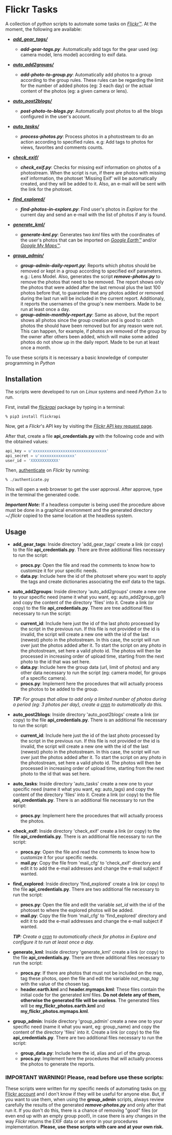 # Flickr Tasks

A collection of _python_ scripts to automate some tasks on [_Flickr™_](https://www.flickr.com/). At the moment, the following are available:

- [**_add_gear_tags/_**](https://github.com/HaraldoFilho/FlickrTasks/tree/master/add_gear_tags)
   - **_add-gear-tags.py_**: Automatically add tags for the gear used (eg: camera model, lens model) according to exif data.
   
- [**_auto_add2groups/_**](https://github.com/HaraldoFilho/FlickrTasks/tree/master/auto_add2groups)
    - **_add-photo-to-group.py_**: Automatically add photos to a group according to the group rules. These rules can be regarding the limit for the number of added photos (eg: 3 each day) or the actual content of the photos (eg: a given camera or lens).

- [**_auto_post2blogs/_**](https://github.com/HaraldoFilho/FlickrTasks/tree/master/auto_post2blogs)
    - **_post-photo-to-blogs.py_**: Automatically post photos to all the blogs configured in the user's account.

- [**_auto_tasks/_**](https://github.com/HaraldoFilho/FlickrTasks/tree/master/auto_tasks)
    - **_process-photos.py_**: Process photos in a photostream to do an action according to specified rules. e.g: Add tags to photos for views, favorites and comments counts.

- [**_check_exif/_**](https://github.com/HaraldoFilho/FlickrTasks/tree/master/check_exif)
    - **_check_exif.py_**: Checks for missing exif information on photos of a photostream.  When the script is run, if there are photos with missing exif information, the photoset 'Missing Exif' will be automatically created, and they will be added to it. Also, an e-mail will be sent with the link for the photoset.

- [**_find_explored/_**](https://github.com/HaraldoFilho/FlickrTasks/tree/master/find_explored)
    - **_find-photos-in-explore.py_**: Find user's photos in _Explore_ for the current day and send an e-mail with the list of photos if any is found.

- [**_generate_kml/_**](https://github.com/HaraldoFilho/FlickrTasks/tree/master/generate_kml)
    - **_generate-kml.py_**: Generates two _kml_ files with the coordinates of the user's photos that can be imported on [_Google Earth™_](https://www.google.com/earth/) and/or [_Google My Maps™_](https://www.google.com/maps/about/mymaps/).
    
- [**_group_admin/_**](https://github.com/HaraldoFilho/FlickrTasks/tree/master/group_admin)
    - **_group-admin-daily-report.py_**: Reports which photos should be removed or kept in a group according to specified exif parameters. e.g.: Lens Model. Also, generates the script **_remove-photos.py_** to remove the photos that need to be removed. The report shows only the photos that were added after the last removal plus the last 100 photos before that, to guarantee that any photos added or removed during the last run will be included in the current report. Additionaly, it reports the usernames of the group's new members. Made to be run at least once a day.
    - **_group-admin-monthly-report.py_**: Same as above, but the report shows all photos since the group creation and is good to catch photos the should have been removed but for any reason were not. This can happen, for example, if photos are removed of the group by the owner after others been added, which will make some added photos do not show up in the daily report. Made to be run at least once a month.

To use these scripts it is necessary a basic knowledge of computer programming in _Python_

## Installation

The scripts were developed to run on _Linux_ systems and need _Python 3.x_ to run.

First, install the [_flickrapi_](https://stuvel.eu/flickrapi) package by typing in a terminal:

```
% pip3 install flickrapi
```
Now, get a _Flickr_'s API key by visiting the [_Flickr_ API key request page](https://www.flickr.com/services/apps/create/apply/).

After that, create a file __api_credentials.py__ with the following code and with the obtained values:

```python
api_key = u'xxxxxxxxxxxxxxxxxxxxxxxxxxxxxxxx'
api_secret = u'xxxxxxxxxxxxxxx'
user_id = 'XXXXXXXXXXXX'

```

Then, [authenticate](https://stuvel.eu/flickrapi-doc/3-auth.html#authenticating-without-local-web-server) on _Flickr_ by running:

```
% ./authenticate.py
```
This will open a web browser to get the user approval. After approve, type in the terminal the generated code.

**_Important Note:_** If a headless computer is being used the procedure above must be done in a graphical environment and the generated directory _~/.flickr_ copied to the same location at the headless system.

## Usage

- **add_gear_tags**: Inside directory 'add_gear_tags' create a link (or copy) to the file __api_credentials.py__. There are three additional files necessary to run the script:
    - **procs.py**: Open the file and read the comments to know how to customize it for your specific needs.
    - **data.py**: Include here the id of the photoset where you want to apply the tags and create dictionaries associating the exif data to the tags.

- **auto_add2groups**: Inside directory 'auto_add2groups' create a new one to your specific need (name it what you want, eg: auto_add2group_gp1) and copy the content of the directory 'files' into it. Create a link (or copy) to the file __api_credentials.py__. There are tree additional files necessary to run the script:
    - **current_id**: Include here just the id of the last photo processed by the script in the previous run. If this file is not provided or the id is invalid, the script will create a new one with the id of the last (newest) photo in the photostream. In this case, the script will run over just the photos added after it. To start the script on any photo in the photostream, set here a valid photo id. The photos will then be processed in increasing order of upload time, starting from the next photo to the id that was set here.
    - **data.py**: Include here the group data (url, limit of photos) and any other data necessary to run the script (eg: camera model, for groups of a specific camera).
    - **procs.py**: Implement here the procedures that will actually process the photos to be added to the group.

    _**TIP**: For groups that allow to add only a limited number of photos during a period (eg: 3 photos per day), create a [cron](https://opensource.com/article/17/11/how-use-cron-linux) to automatically do this._

- **auto_post2blogs**: Inside directory 'auto_post2blogs' create a link (or copy) to the file __api_credentials.py__. There is an additional file necessary to run the script:
    - **current_id**: Include here just the id of the last photo processed by the script in the previous run. If this file is not provided or the id is invalid, the script will create a new one with the id of the last (newest) photo in the photostream. In this case, the script will run over just the photos added after it. To start the script on any photo in the photostream, set here a valid photo id. The photos will then be processed in increasing order of upload time, starting from the next photo to the id that was set here.

- **auto_tasks**: Inside directory 'auto_tasks' create a new one to your specific need (name it what you want, eg: auto_tags) and copy the content of the directory 'files' into it. Create a link (or copy) to the file __api_credentials.py__. There is an additional file necessary to run the script:
    - **procs.py**: Implement here the procedures that will actually process the photos.

- **check_exif**: Inside directory 'check_exif' create a link (or copy) to the file __api_credentials.py__. There is an additional file necessary to run the script:
    - **procs.py**: Open the file and read the comments to know how to customize it for your specific needs.
    - **mail.py**: Copy the file from 'mail_cfg' to 'check_exif' directory and edit it to add the e-mail addresses and change the e-mail subject if wanted.

- **find_explored**: Inside directory 'find_explored' create a link (or copy) to the file __api_credentials.py__. There are two additional file necessary to run the script:
    - **procs.py**: Open the file and edit the variable _set_id_ with the id of the photoset to where the explored photos will be added.
    - **mail.py**: Copy the file from 'mail_cfg' to 'find_explored' directory and edit it to add the e-mail addresses and change the e-mail subject if wanted.

    _**TIP**: Create a [cron](https://opensource.com/article/17/11/how-use-cron-linux) to automatically check for photos in Explore and configure it to run at least once a day._


- **generate_kml**: Inside directory 'generate_kml' create a link (or copy) to the file __api_credentials.py__. There are three additional files necessary to run the script:
    - **procs.py**: If there are photos that must not be included on the map, tag these photos, open the file and edit the variable _not_map_tag_ with the value of the chosen tag.
    - **header.earth.kml** and **header.mymaps.kml**: These files contain the initial code for the generated _kml_ files. **Do not delete any of them, otherwise the generated file will be useless**. The generated files will be **my_flickr_photos.earth.kml** and **my_flickr_photos.mymaps.kml**.

- **group_admin**: Inside directory 'group_admin' create a new one to your specific need (name it what you want, eg: group_name) and copy the content of the directory 'files' into it. Create a link (or copy) to the file __api_credentials.py__. There are two additional files necessary to run the script:
    - **group_data.py**: Include here the id, alias and url of the group.
    - **procs.py**: Implement here the procedures that will actually process the photos to generate the reports.

### IMPORTANT WARNING! Please, read before use these scripts:
These scripts were written for my specific needs of automating tasks on [my Flickr account](https://www.flickr.com/photos/hpfilho/) and I don't know if they will be useful for anyone else. But, if you want to use them, when using the **group_admin** scripts, always review carefully the results of the generated **_remove-photos.py_** and only after that run it. If you don't do this, there is a chance of removing "good" files (or even end up with an empty group pool!), in case there is any changes in the way _Flickr_ returns the EXIF data or an error in your procedures implementation.  **Please, use these scripts with care and at your own risk.**


